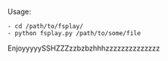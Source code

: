 Usage:

    - cd /path/to/fsplay/
    - python fsplay.py /path/to/some/file

EnjoyyyyySSHZZZzzbzbzhhhzzzzzzzzzzzzzz
